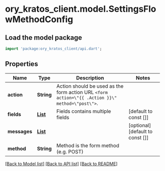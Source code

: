 # ory_kratos_client.model.SettingsFlowMethodConfig

## Load the model package
```dart
import 'package:ory_kratos_client/api.dart';
```

## Properties
Name | Type | Description | Notes
------------ | ------------- | ------------- | -------------
**action** | **String** | Action should be used as the form action URL `<form action=\"{{ .Action }}\" method=\"post\">`. | 
**fields** | [**List<FormField>**](FormField.md) | Fields contains multiple fields | [default to const []]
**messages** | [**List<Message>**](Message.md) |  | [optional] [default to const []]
**method** | **String** | Method is the form method (e.g. POST) | 

[[Back to Model list]](../README.md#documentation-for-models) [[Back to API list]](../README.md#documentation-for-api-endpoints) [[Back to README]](../README.md)


